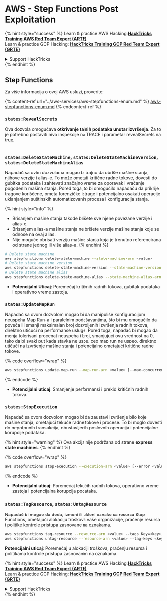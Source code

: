 # AWS - Step Functions Post Exploitation

{% hint style="success" %}
Learn & practice AWS Hacking:<img src="../../../.gitbook/assets/image.png" alt="" data-size="line">[**HackTricks Training AWS Red Team Expert (ARTE)**](https://training.hacktricks.xyz/courses/arte)<img src="../../../.gitbook/assets/image.png" alt="" data-size="line">\
Learn & practice GCP Hacking: <img src="../../../.gitbook/assets/image (2).png" alt="" data-size="line">[**HackTricks Training GCP Red Team Expert (GRTE)**<img src="../../../.gitbook/assets/image (2).png" alt="" data-size="line">](https://training.hacktricks.xyz/courses/grte)

<details>

<summary>Support HackTricks</summary>

* Check the [**subscription plans**](https://github.com/sponsors/carlospolop)!
* **Join the** 💬 [**Discord group**](https://discord.gg/hRep4RUj7f) or the [**telegram group**](https://t.me/peass) or **follow** us on **Twitter** 🐦 [**@hacktricks\_live**](https://twitter.com/hacktricks\_live)**.**
* **Share hacking tricks by submitting PRs to the** [**HackTricks**](https://github.com/carlospolop/hacktricks) and [**HackTricks Cloud**](https://github.com/carlospolop/hacktricks-cloud) github repos.

</details>
{% endhint %}

## Step Functions

Za više informacija o ovoj AWS usluzi, proverite:

{% content-ref url="../aws-services/aws-stepfunctions-enum.md" %}
[aws-stepfunctions-enum.md](../aws-services/aws-stepfunctions-enum.md)
{% endcontent-ref %}

### `states:RevealSecrets`

Ova dozvola omogućava **otkrivanje tajnih podataka unutar izvršenja**. Za to je potrebno postaviti nivo inspekcije na TRACE i parametar revealSecrets na true.

<figure><img src="../../../.gitbook/assets/image (348).png" alt=""><figcaption></figcaption></figure>

### `states:DeleteStateMachine`, `states:DeleteStateMachineVersion`, `states:DeleteStateMachineAlias`

Napadač sa ovim dozvolama mogao bi trajno da obriše mašine stanja, njihove verzije i alias-e. To može ometati kritične radne tokove, dovesti do gubitka podataka i zahtevati značajno vreme za oporavak i vraćanje pogođenih mašina stanja. Pored toga, to bi omogućilo napadaču da prikrije tragove korišćene, ometa forenzičke istrage i potencijalno osakati operacije uklanjanjem suštinskih automatizovanih procesa i konfiguracija stanja.

{% hint style="info" %}
* Brisanjem mašine stanja takođe brišete sve njene povezane verzije i alias-e.
* Brisanjem alias-a mašine stanja ne brišete verzije mašine stanja koje se odnose na ovaj alias.
* Nije moguće obrisati verziju mašine stanja koja je trenutno referencirana od strane jednog ili više alias-a.
{% endhint %}
```bash
# Delete state machine
aws stepfunctions delete-state-machine --state-machine-arn <value>
# Delete state machine version
aws stepfunctions delete-state-machine-version --state-machine-version-arn <value>
# Delete state machine alias
aws stepfunctions delete-state-machine-alias --state-machine-alias-arn <value>
```
* **Potencijalni Uticaj**: Poremećaj kritičnih radnih tokova, gubitak podataka i operativno vreme zastoja.

### `states:UpdateMapRun`

Napadač sa ovom dozvolom mogao bi da manipuliše konfiguracijom neuspeha Map Run-a i paralelnim podešavanjima, što bi mu omogućilo da poveća ili smanji maksimalan broj dozvoljenih izvršenja radnih tokova, direktno utičući na performanse usluge. Pored toga, napadač bi mogao da menja tolerisani procenat neuspeha i broj, smanjujući ovu vrednost na 0, tako da bi svaki put kada stavka ne uspe, ceo map run ne uspeo, direktno utičući na izvršenje mašine stanja i potencijalno ometajući kritične radne tokove.

{% code overflow="wrap" %}
```bash
aws stepfunctions update-map-run --map-run-arn <value> [--max-concurrency <value>] [--tolerated-failure-percentage <value>] [--tolerated-failure-count <value>]
```
{% endcode %}

* **Potencijalni uticaj**: Smanjenje performansi i prekid kritičnih radnih tokova.

### `states:StopExecution`

Napadač sa ovom dozvolom mogao bi da zaustavi izvršenje bilo koje mašine stanja, ometajući tekuće radne tokove i procese. To bi moglo dovesti do nepotpunih transakcija, obustavljenih poslovnih operacija i potencijalne korupcije podataka.

{% hint style="warning" %}
Ova akcija nije podržana od strane **express state machines**.
{% endhint %}

{% code overflow="wrap" %}
```bash
aws stepfunctions stop-execution --execution-arn <value> [--error <value>] [--cause <value>]
```
{% endcode %}

* **Potencijalni uticaj**: Poremećaj tekućih radnih tokova, operativno vreme zastoja i potencijalna korupcija podataka.

### `states:TagResource`, `states:UntagResource`

Napadač bi mogao da doda, izmeni ili ukloni oznake sa resursa Step Functions, ometajući alokaciju troškova vaše organizacije, praćenje resursa i politike kontrole pristupa zasnovane na oznakama.
```bash
aws stepfunctions tag-resource --resource-arn <value> --tags Key=<key>,Value=<value>
aws stepfunctions untag-resource --resource-arn <value> --tag-keys <key>
```
**Potencijalni uticaj**: Poremećaj u alokaciji troškova, praćenju resursa i politikama kontrole pristupa zasnovanim na oznakama.

{% hint style="success" %}
Learn & practice AWS Hacking:<img src="../../../.gitbook/assets/image.png" alt="" data-size="line">[**HackTricks Training AWS Red Team Expert (ARTE)**](https://training.hacktricks.xyz/courses/arte)<img src="../../../.gitbook/assets/image.png" alt="" data-size="line">\
Learn & practice GCP Hacking: <img src="../../../.gitbook/assets/image (2).png" alt="" data-size="line">[**HackTricks Training GCP Red Team Expert (GRTE)**<img src="../../../.gitbook/assets/image (2).png" alt="" data-size="line">](https://training.hacktricks.xyz/courses/grte)

<details>

<summary>Support HackTricks</summary>

* Check the [**subscription plans**](https://github.com/sponsors/carlospolop)!
* **Join the** 💬 [**Discord group**](https://discord.gg/hRep4RUj7f) or the [**telegram group**](https://t.me/peass) or **follow** us on **Twitter** 🐦 [**@hacktricks\_live**](https://twitter.com/hacktricks\_live)**.**
* **Share hacking tricks by submitting PRs to the** [**HackTricks**](https://github.com/carlospolop/hacktricks) and [**HackTricks Cloud**](https://github.com/carlospolop/hacktricks-cloud) github repos.

</details>
{% endhint %}
